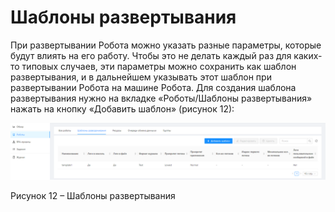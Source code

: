 # Шаблоны развертывания

При развертывании Робота можно указать разные параметры, которые будут влиять на его работу. Чтобы это не делать каждый раз для каких-то типовых случаев, эти параметры можно сохранить как шаблон развертывания, и в дальнейшем указывать этот шаблон при развертывании Робота на машине Робота. Для создания шаблона развертывания нужно на вкладке «Роботы/Шаблоны развертывания» нажать на кнопку «Добавить шаблон» (рисунок 12):

![](<../../.gitbook/assets/0 (21)>)

Рисунок 12 – Шаблоны развертывания

